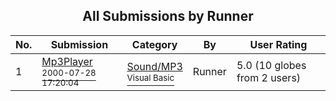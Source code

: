 ﻿<div align="center">

## All Submissions by Runner

</div>

No.  | Submission | Category | By   | User Rating
---- | ---------- | -------- | ---- | -----------
1 | [Mp3Player<br /><sup>2000-07-28 17:20:04</sup>](https://github.com/Planet-Source-Code/runner-mp3player__1-10157) | [Sound/MP3<br /><sup>Visual Basic</sup>](../ByCategory/sound-mp3__1-45.md) | Runner | 5.0 (10 globes from 2 users)
